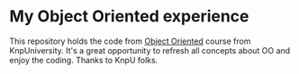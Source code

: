 My Object Oriented experience
===============================================

This repository holds the code from  [Object Oriented](https://knpuniversity.com/screencast/oo)
course from KnpUniversity. It's a great opportunity to refresh all concepts about OO and enjoy
the coding. Thanks to KnpU folks.

